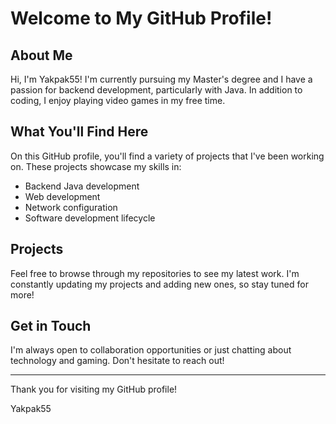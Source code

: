 # Welcome to My GitHub Profile!

## About Me

Hi, I'm Yakpak55! I'm currently pursuing my Master's degree and I have a passion for backend development, particularly with Java. In addition to coding, I enjoy playing video games in my free time. 

## What You'll Find Here

On this GitHub profile, you'll find a variety of projects that I've been working on. These projects showcase my skills in:
- Backend Java development
- Web development
- Network configuration
- Software development lifecycle

## Projects

Feel free to browse through my repositories to see my latest work. I'm constantly updating my projects and adding new ones, so stay tuned for more!

## Get in Touch

I'm always open to collaboration opportunities or just chatting about technology and gaming. Don't hesitate to reach out!

---

Thank you for visiting my GitHub profile!

Yakpak55
